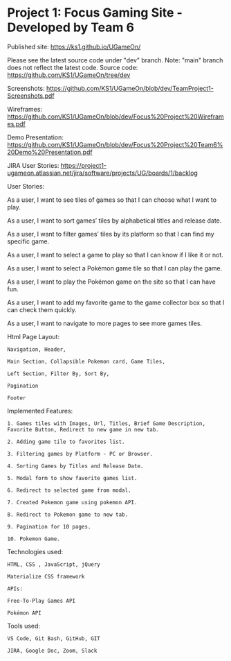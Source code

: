 # Project 1: Focus Gaming Site - Developed by Team 6

Published site: https://ks1.github.io/UGameOn/ 

Please see the latest source code under "dev" branch.
Note: "main" branch does not reflect the latest code.
Source code: https://github.com/KS1/UGameOn/tree/dev

Screenshots: https://github.com/KS1/UGameOn/blob/dev/TeamProject1-Screenshots.pdf

Wireframes: https://github.com/KS1/UGameOn/blob/dev/Focus%20Project%20Wireframes.pdf

Demo Presentation: https://github.com/KS1/UGameOn/blob/dev/Focus%20Project%20Team6%20Demo%20Presentation.pdf 

JIRA User Stories: https://project1-ugameon.atlassian.net/jira/software/projects/UG/boards/1/backlog 

User Stories:

As a user, I want to see tiles of games so that I can choose what I want to play.

As a user, I want to sort games’ tiles by alphabetical titles and release date.

As a user, I want to filter games’ tiles by its platform so that I can find my specific game.

As a user, I want to select a game to play so that I can know if I like it or not.

As a user, I want to select a Pokémon game tile so that I can play the game.

As a user, I want to play the Pokémon game on the site so that I can have fun. 

As a user, I want to add my favorite game to the game collector box so that I can check them quickly.

As a user, I want to navigate to more pages to see more games tiles.

Html Page Layout:

    Navigation, Header, 
    
    Main Section, Collapsible Pokemon card, Game Tiles, 
    
    Left Section, Filter By, Sort By,
    
    Pagination
    
    Footer 

Implemented Features:

    1. Games tiles with Images, Url, Titles, Brief Game Description, Favorite Button, Redirect to new game in new tab. 
    
    2. Adding game tile to favorites list.
    
    3. Filtering games by Platform - PC or Browser.
    
    4. Sorting Games by Titles and Release Date.
    
    5. Modal form to show favorite games list.
    
    6. Redirect to selected game from modal.
    
    7. Created Pokemon game using pokemon API.
    
    8. Redirect to Pokemon game to new tab.
    
    9. Pagination for 10 pages.
    
    10. Pokemon Game.
    

Technologies used: 

    HTML, CSS , JavaScript, jQuery
    
    Materialize CSS framework
    
    APIs: 
    
    Free-To-Play Games API
    
    Pokémon API 

Tools used:

    VS Code, Git Bash, GitHub, GIT
    
    JIRA, Google Doc, Zoom, Slack






